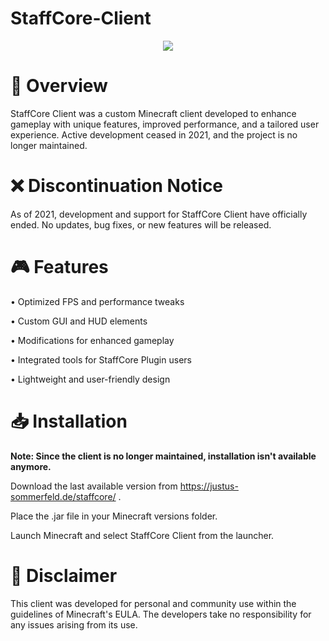 # StaffCore-Client
<div align="center">
  <img src=https://github.com/user-attachments/assets/ea3fcee2-e3b1-4a57-9bf5-fc1bd0fa726d>
</div>

# 🚀 Overview

StaffCore Client was a custom Minecraft client developed to enhance gameplay with unique features, improved performance, and a tailored user experience. Active development ceased in 2021, and the project is no longer maintained.

# ❌ Discontinuation Notice

As of 2021, development and support for StaffCore Client have officially ended. No updates, bug fixes, or new features will be released.

# 🎮 Features

• Optimized FPS and performance tweaks

• Custom GUI and HUD elements

• Modifications for enhanced gameplay

• Integrated tools for StaffCore Plugin users

• Lightweight and user-friendly design

# 📥 Installation

**Note: Since the client is no longer maintained, installation isn't available anymore.**

Download the last available version from https://justus-sommerfeld.de/staffcore/ .

Place the .jar file in your Minecraft versions folder.

Launch Minecraft and select StaffCore Client from the launcher.

# 🛑 Disclaimer

This client was developed for personal and community use within the guidelines of Minecraft's EULA. The developers take no responsibility for any issues arising from its use.
